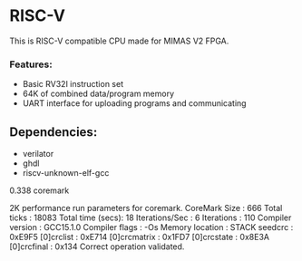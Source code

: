 # RISC-V
This is RISC-V compatible CPU made for MIMAS V2 FPGA.  
### Features:
 - Basic RV32I instruction set
 - 64K of combined data/program memory
 - UART interface for uploading programs and communicating

## Dependencies:
* verilator
* ghdl
* riscv-unknown-elf-gcc

0.338 coremark

2K performance run parameters for coremark.
CoreMark Size    : 666
Total ticks      : 18083
Total time (secs): 18
Iterations/Sec   : 6
Iterations       : 110
Compiler version : GCC15.1.0
Compiler flags   : -Os
Memory location  : STACK
seedcrc          : 0xE9F5
[0]crclist       : 0xE714
[0]crcmatrix     : 0x1FD7
[0]crcstate      : 0x8E3A
[0]crcfinal      : 0x134
Correct operation validated.
